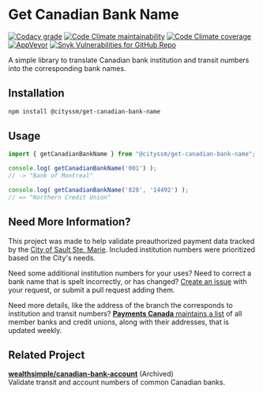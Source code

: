 # Get Canadian Bank Name

[![Codacy grade](https://img.shields.io/codacy/grade/c52a29dbdfa54c8b8c0733a0060d079e)](https://app.codacy.com/gh/cityssm/get-canadian-bank-name/dashboard)
[![Code Climate maintainability](https://img.shields.io/codeclimate/maintainability/cityssm/get-canadian-bank-name)](https://codeclimate.com/github/cityssm/get-canadian-bank-name)
[![Code Climate coverage](https://img.shields.io/codeclimate/coverage/cityssm/get-canadian-bank-name)](https://codeclimate.com/github/cityssm/get-canadian-bank-name)
[![AppVeyor](https://img.shields.io/appveyor/build/dangowans/get-canadian-bank-name)](https://ci.appveyor.com/project/dangowans/get-canadian-bank-name)
[![Snyk Vulnerabilities for GitHub Repo](https://img.shields.io/snyk/vulnerabilities/github/cityssm/get-canadian-bank-name)](https://app.snyk.io/org/cityssm/project/b55b9cac-29f7-4a4b-9adc-6b21e61a315b)

A simple library to translate Canadian bank institution and transit numbers into the corresponding bank names.

## Installation

```sh
npm install @cityssm/get-canadian-bank-name
```

## Usage

```javascript
import { getCanadianBankName } from "@cityssm/get-canadian-bank-name";

console.log( getCanadianBankName('001') );
// -> "Bank of Montreal"

console.log( getCanadianBankName('828', '14492') );
// => "Northern Credit Union"
```

## Need More Information?

This project was made to help validate preauthorized payment data
tracked by the [City of Sault Ste. Marie](https://saultstemarie.ca/).
Included institution numbers were prioritized based on the City's needs.

Need some additional institution numbers for your uses?
Need to correct a bank name that is spelt incorrectly, or has changed?
[Create an issue](https://github.com/cityssm/get-canadian-bank-name/issues/new)
with your request, or submit a pull request adding them.

Need more details, like the address of the branch the corresponds to
institution and transit numbers?
[**Payments Canada** maintains a list](https://www.payments.ca/our-directories/financial-institutions-branch-directory)
of all member banks and credit unions, along with their addresses,
that is updated weekly.

## Related Project

**[wealthsimple/canadian-bank-account](https://github.com/wealthsimple/canadian-bank-account)** (Archived)<br />
Validate transit and account numbers of common Canadian banks.
